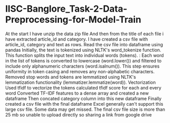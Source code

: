 # IISC-Banglore_Task-2-Data-Preprocessing-for-Model-Train
At the start I have unzip the data zip file
And then from the title of each file i have extracted article_id and category.
I have created a csv file with article_id, category and text as rows.
Read the csv file into dataframe using pandas
Initially, the text is tokenized using NLTK's word_tokenize function. This function splits the input text into individual words (tokens).
: Each word in the list of tokens is converted to lowercase (word.lower()) and filtered to include only alphanumeric characters (word.isalnum()). This step ensures uniformity in token casing and removes any non-alphabetic characters.
Removed stop words and tokens are lemmatized using NLTK's lemmatization functionality (lemmatizer.lemmatize(word)).
Vectorization
Used tfidf to vectorize the tokens 
calculated tfidf score for each and every word 
Converted TF-IDF features to a dense array and created a new dataframe 
Then concated category column into this new dataframe 
Finally created a csv file with the final dataframe 
Excel generally can't support this large csv file. Some data may get missed.
The final csv file size is more than 25 mb so unable to upload directly so sharing a link from google drive 
